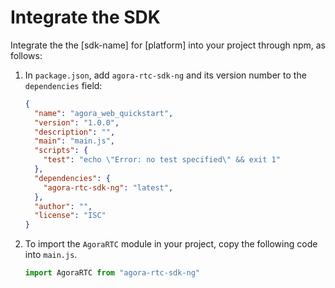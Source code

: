 # Integrate the SDK

Integrate the the [sdk-name] for [platform] into your project through npm, as follows:

1. In `package.json`, add `agora-rtc-sdk-ng` and its version number to the `dependencies` field:

   ```json
   {
     "name": "agora_web_quickstart",
     "version": "1.0.0",
     "description": "",
     "main": "main.js",
     "scripts": {
       "test": "echo \"Error: no test specified\" && exit 1"
     },
     "dependencies": {
       "agora-rtc-sdk-ng": "latest",
     },
     "author": "",
     "license": "ISC"
   }
   ```   

2. To import the `AgoraRTC` module in your project, copy the following code into `main.js`.

   ```javascript
   import AgoraRTC from "agora-rtc-sdk-ng"
   ```
